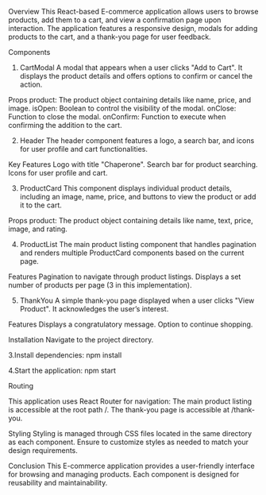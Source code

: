 Overview
This React-based E-commerce application allows users to browse products, add them to a cart, and view a confirmation page upon interaction. The application features a responsive design, modals for adding products to the cart, and a thank-you page for user feedback.

Components
1. CartModal
A modal that appears when a user clicks "Add to Cart". It displays the product details and offers options to confirm or cancel the action.

Props
product: The product object containing details like name, price, and image.
isOpen: Boolean to control the visibility of the modal.
onClose: Function to close the modal.
onConfirm: Function to execute when confirming the addition to the cart.

2. Header
The header component features a logo, a search bar, and icons for user profile and cart functionalities.

Key Features
Logo with title "Chaperone".
Search bar for product searching.
Icons for user profile and cart.

3. ProductCard
This component displays individual product details, including an image, name, price, and buttons to view the product or add it to the cart.

Props
product: The product object containing details like name, text, price, image, and rating.

4. ProductList
The main product listing component that handles pagination and renders multiple ProductCard components based on the current page.

Features
Pagination to navigate through product listings.
Displays a set number of products per page (3 in this implementation).

5. ThankYou
A simple thank-you page displayed when a user clicks "View Product". It acknowledges the user’s interest.

Features
Displays a congratulatory message.
Option to continue shopping.

Installation
Navigate to the project directory.

3.Install dependencies:
npm install

4.Start the application:
npm start

Routing

This application uses React Router for navigation:
The main product listing is accessible at the root path /.
The thank-you page is accessible at /thank-you.

Styling
Styling is managed through CSS files located in the same directory as each component. Ensure to customize styles as needed to match your design requirements.

Conclusion
This E-commerce application provides a user-friendly interface for browsing and managing products. Each component is designed for reusability and maintainability.
